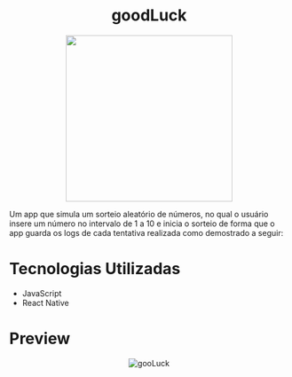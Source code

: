 <div align ="center">
 <h1>goodLuck </h1>
</div>

<div align="center">
  
<img  style="display:block;text-align:center" src="https://user-images.githubusercontent.com/33884828/147020809-b36614be-20f6-4c52-80c9-0a5c677539ba.png" width="300" height="300">

</div>



Um app que simula um sorteio aleatório de números, no qual  o usuário insere um número no intervalo de 1 a 10 e inicia o sorteio de forma que o app guarda os logs de cada tentativa realizada como demostrado a seguir:

# Tecnologias Utilizadas
- JavaScript
- React Native

# Preview
<div align = "center">
  
![gooLuck](https://user-images.githubusercontent.com/33884828/142742724-d312d64e-0ada-416d-b286-c806df507f36.gif)

</div>

